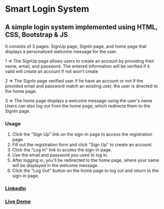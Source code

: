 
# Smart Login System

## A simple login system implemented using HTML, CSS, Bootstrap & JS 
It consists of 3 pages: SignUp page, SignIn page, and home page that displays a personalized welcome message for the user.

1 => The SignUp page allows users to create an account by providing their name, email, and password. The entered information will be verified if it valid will create an account if not won't create

2 => The SignIn page verified user if he have an account or not If the provided email and password match an existing user, the user is directed to the home page.

3 => The home page displays a welcome message using the user's name  Users can also log out from the home page, which redirects them to the SignIn page.

### Usage

1. Click the "Sign Up" link on the sign-in page to access the registration page.
2. Fill out the registration form and click "Sign Up" to create an account.
3. Click the "Log in" link to access the sign-in page.
4. Use the email and password you used to log in.
5. After logging in, you'll be redirected to the home page, where your name will be displayed in the welcome message.
6. Click the "Log Out" button on the home page to log out and return to the sign-in page.

### [LinkedIn](https://www.linkedin.com/in/mohammed-ashraf0/)
### [Live Demo](https://mo-ashraf-elsayed.github.io/Login-system/)
